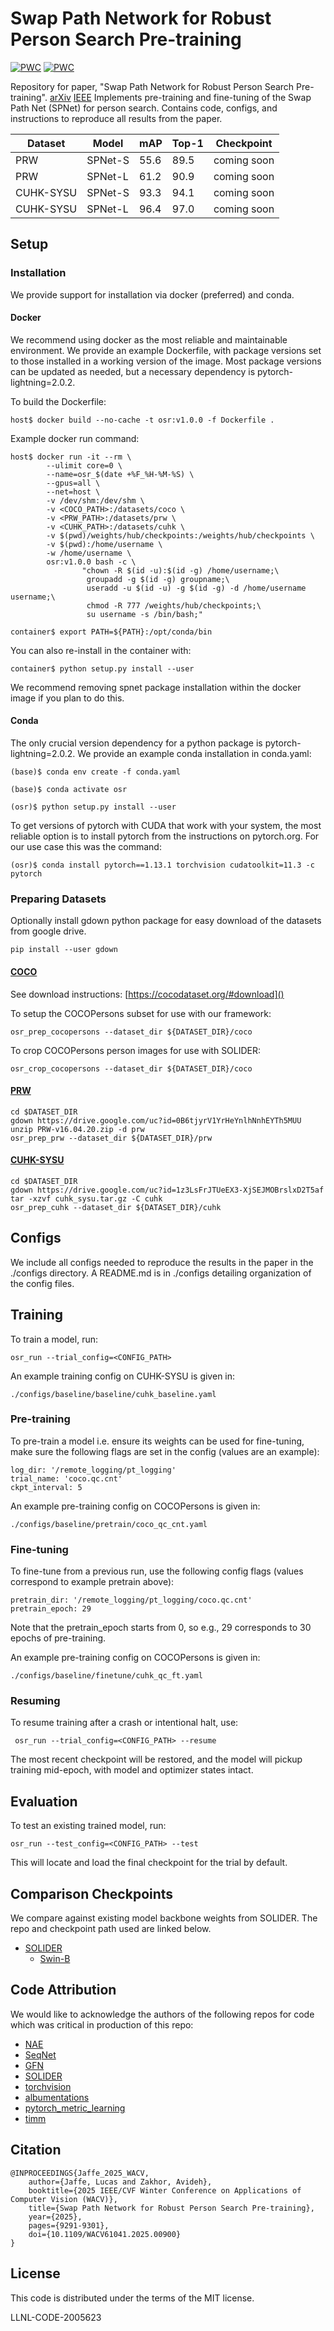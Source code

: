 # Swap Path Network for Robust Person Search Pre-training

[![PWC](https://img.shields.io/endpoint.svg?url=https://paperswithcode.com/badge/swap-path-network-for-robust-person-search/person-search-on-cuhk-sysu)](https://paperswithcode.com/sota/person-search-on-cuhk-sysu?p=swap-path-network-for-robust-person-search) [![PWC](https://img.shields.io/endpoint.svg?url=https://paperswithcode.com/badge/swap-path-network-for-robust-person-search/person-search-on-prw)](https://paperswithcode.com/sota/person-search-on-prw?p=swap-path-network-for-robust-person-search)

Repository for paper, "Swap Path Network for Robust Person Search Pre-training". [arXiv](https://arxiv.org/abs/2412.05433) [IEEE](https://ieeexplore.ieee.org/document/10943876)
Implements pre-training and fine-tuning of the Swap Path Net (SPNet) for person search.
Contains code, configs, and instructions to reproduce all results from the paper.

| Dataset   | Model         | mAP  | Top-1 | Checkpoint |
| --------- | ------------- | ---- | ----- | ---------- |
| PRW       | SPNet-S       | 55.6 | 89.5  | coming soon |
| PRW       | SPNet-L       | 61.2 | 90.9  | coming soon |
| CUHK-SYSU | SPNet-S       | 93.3 | 94.1  | coming soon |
| CUHK-SYSU | SPNet-L       | 96.4 | 97.0  | coming soon |

## Setup

### Installation

We provide support for installation via docker (preferred) and conda.

#### Docker
We recommend using docker as the most reliable and maintainable environment. We provide an example Dockerfile, with package versions set to those installed in a working version of the image. Most package versions can be updated as needed, but a necessary dependency is pytorch-lightning=2.0.2.

To build the Dockerfile:

```
host$ docker build --no-cache -t osr:v1.0.0 -f Dockerfile .
```

Example docker run command:


```
host$ docker run -it --rm \
        --ulimit core=0 \
        --name=osr_$(date +%F_%H-%M-%S) \
        --gpus=all \
        --net=host \
        -v /dev/shm:/dev/shm \
        -v <COCO_PATH>:/datasets/coco \
        -v <PRW_PATH>:/datasets/prw \
        -v <CUHK_PATH>:/datasets/cuhk \
        -v $(pwd)/weights/hub/checkpoints:/weights/hub/checkpoints \
        -v $(pwd):/home/username \
        -w /home/username \
        osr:v1.0.0 bash -c \
                "chown -R $(id -u):$(id -g) /home/username;\
                 groupadd -g $(id -g) groupname;\
                 useradd -u $(id -u) -g $(id -g) -d /home/username username;\
                 chmod -R 777 /weights/hub/checkpoints;\
                 su username -s /bin/bash;"

container$ export PATH=${PATH}:/opt/conda/bin
```

You can also re-install in the container with:

```
container$ python setup.py install --user
```

We recommend removing spnet package installation within the docker image if you plan to do this.

#### Conda
The only crucial version dependency for a python package is pytorch-lightning=2.0.2. We provide an example conda installation in conda.yaml: 

```
(base)$ conda env create -f conda.yaml

(base)$ conda activate osr

(osr)$ python setup.py install --user
```

To get versions of pytorch with CUDA that work with your system, the most reliable option is to install pytorch from the instructions on pytorch.org. For our use case this was the command:

```
(osr)$ conda install pytorch==1.13.1 torchvision cudatoolkit=11.3 -c pytorch
```

### Preparing Datasets
Optionally install gdown python package for easy download of the datasets from google drive.
```
pip install --user gdown
```

#### [COCO](https://cocodataset.org/#home)
See download instructions: [https://cocodataset.org/#download]()

To setup the COCOPersons subset for use with our framework:

```
osr_prep_cocopersons --dataset_dir ${DATASET_DIR}/coco
```

To crop COCOPersons person images for use with SOLIDER:

```
osr_crop_cocopersons --dataset_dir ${DATASET_DIR}/coco
```

#### [PRW](https://github.com/liangzheng06/PRW-baseline)
```
cd $DATASET_DIR
gdown https://drive.google.com/uc?id=0B6tjyrV1YrHeYnlhNnhEYTh5MUU
unzip PRW-v16.04.20.zip -d prw
osr_prep_prw --dataset_dir ${DATASET_DIR}/prw
```

#### [CUHK-SYSU](https://github.com/ShuangLI59/person_search)
```
cd $DATASET_DIR 
gdown https://drive.google.com/uc?id=1z3LsFrJTUeEX3-XjSEJMOBrslxD2T5af 
tar -xzvf cuhk_sysu.tar.gz -C cuhk
osr_prep_cuhk --dataset_dir ${DATASET_DIR}/cuhk
```

## Configs

We include all configs needed to reproduce the results in the paper in the ./configs directory. A README.md is in ./configs detailing organization of the config files.

## Training

To train a model, run:

```
osr_run --trial_config=<CONFIG_PATH>
```

An example training config on CUHK-SYSU is given in:

```
./configs/baseline/baseline/cuhk_baseline.yaml
```

### Pre-training

To pre-train a model i.e. ensure its weights can be used for fine-tuning, make sure the following flags are set in the config (values are an example):

```
log_dir: '/remote_logging/pt_logging'
trial_name: 'coco.qc.cnt'
ckpt_interval: 5
```

An example pre-training config on COCOPersons is given in: 

```
./configs/baseline/pretrain/coco_qc_cnt.yaml
```

### Fine-tuning

To fine-tune from a previous run, use the following config flags (values correspond to example pretrain above):

```
pretrain_dir: '/remote_logging/pt_logging/coco.qc.cnt'
pretrain_epoch: 29
```

Note that the pretrain_epoch starts from 0, so e.g., 29 corresponds to 30 epochs of pre-training.

An example pre-training config on COCOPersons is given in: 

```
./configs/baseline/finetune/cuhk_qc_ft.yaml
```

### Resuming

To resume training after a crash or intentional halt, use:


```
 osr_run --trial_config=<CONFIG_PATH> --resume
```

The most recent checkpoint will be restored, and the model will pickup training mid-epoch, with model and optimizer states intact.

## Evaluation

To test an existing trained model, run:

```
osr_run --test_config=<CONFIG_PATH> --test
```

This will locate and load the final checkpoint for the trial by default.

## Comparison Checkpoints

We compare against existing model backbone weights from SOLIDER. The repo and checkpoint path used are linked below.

- [SOLIDER](https://github.com/tinyvision/SOLIDER)
    - [Swin-B](https://drive.google.com/file/d/1uh7tO34tMf73MJfFqyFEGx42UBktTbZU/view?usp=share_link_link)

## Code Attribution

We would like to acknowledge the authors of the following repos for code which was critical in production of this repo:

- [NAE](https://github.com/dichen-cd/NAE4PS)
- [SeqNet](https://github.com/serend1p1ty/SeqNet)
- [GFN](https://github.com/LukeJaffe/GFN)
- [SOLIDER](https://github.com/tinyvision/SOLIDER)
- [torchvision](https://github.com/pytorch/vision)
- [albumentations](https://github.com/albumentations-team/albumentations)
- [pytorch\_metric\_learning](https://github.com/KevinMusgrave/pytorch-metric-learning)
- [timm](https://github.com/huggingface/pytorch-image-models)

## Citation

```
@INPROCEEDINGS{Jaffe_2025_WACV,
    author={Jaffe, Lucas and Zakhor, Avideh},
    booktitle={2025 IEEE/CVF Winter Conference on Applications of Computer Vision (WACV)}, 
    title={Swap Path Network for Robust Person Search Pre-training}, 
    year={2025},
    pages={9291-9301},
    doi={10.1109/WACV61041.2025.00900}
}
```

## License

This code is distributed under the terms of the MIT license.

LLNL-CODE-2005623
